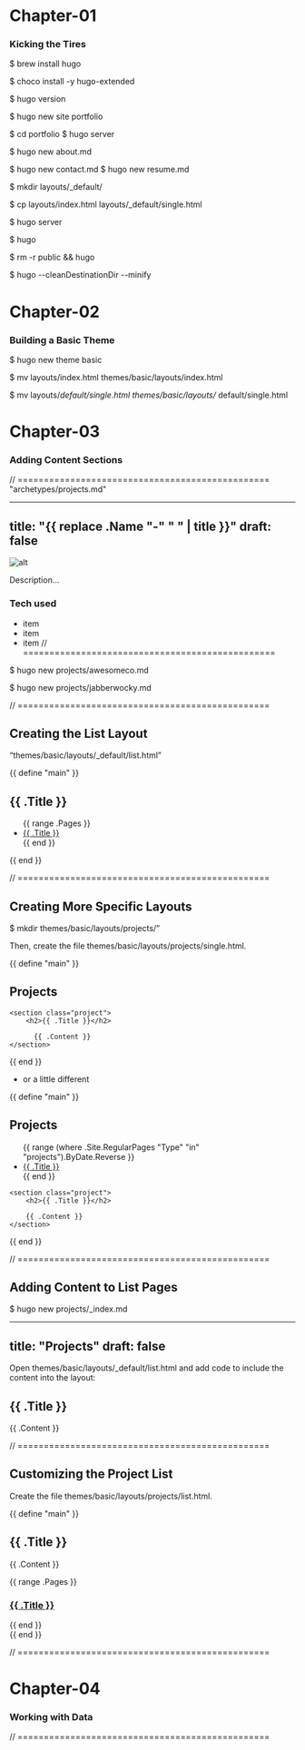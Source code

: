 # Chapter-01

### Kicking the Tires

$ brew install hugo 

$ choco install -y hugo-extended 

$ hugo version

$ hugo new site portfolio 

$ cd portfolio $ hugo server

$ hugo new about.md 

$ hugo new contact.md $ hugo new resume.md

$ mkdir layouts/_default/ 

$ cp layouts/index.html layouts/_default/single.html

$ hugo server

$ hugo 

$ rm -r public && hugo 

$ hugo --cleanDestinationDir --minify

<!--  ==============================  -->

# Chapter-02

### Building a Basic Theme


$ hugo new theme basic

$ mv layouts/index.html themes/basic/layouts/index.html 

$ mv layouts/_default/single.html themes/basic/layouts/_
default/single.html

<!--  ==============================  -->

# Chapter-03

### Adding Content Sections

// ================================================
"archetypes/projects.md"

---
title: "{{ replace .Name "-" " " | title }}"
draft: false
---

![alt](https://via.placeholder.com/640x140)

Description...

### Tech used

* item
* item
* item // ================================================

$ hugo new projects/awesomeco.md 

$ hugo new projects/jabberwocky.md

// ================================================

## Creating the List Layout

“themes/basic/layouts/_default/list.html”

{{ define "main" }}
<h2>{{ .Title }}</h2>
  <ul>
	    {{ range .Pages }}
	      <li><a href="{{ .RelPermalink }}">{{ .Title }}</a></li>
	    {{ end }}
	  </ul>

{{ end }}

// ================================================

## Creating More Specific Layouts

$ mkdir themes/basic/layouts/projects/”

Then, create the file themes/basic/layouts/projects/single.html.

{{ define "main" }}
<div class="project-container">
    <section class="project-list">
        <h2>Projects</h2>
    </section>

    <section class="project">
        <h2>{{ .Title }}</h2>

	      {{ .Content }}
    </section>

</div>
{{ end }}

* or a little different

{{ define "main" }}
<div class="project-container">
    <section class="project-list">
        <h2>Projects</h2>
        <ul>
            {{ range (where .Site.RegularPages "Type" "in" "projects").ByDate.Reverse }}
            <li><a href="{{ .RelPermalink }}">{{ .Title }}</a></li>
            {{ end }}
        </ul>
    </section>

    <section class="project">
        <h2>{{ .Title }}</h2>

        {{ .Content }}
    </section>

</div>
{{ end }}

// ================================================

## Adding Content to List Pages

$ hugo new projects/_index.md

---
title: "Projects"
draft: false
---

Open themes/basic/layouts/_default/list.html and add code to include the content into the layout:

<h2>{{ .Title }}</h2>

{{ .Content }}

// ================================================

## Customizing the Project List

Create the file themes/basic/layouts/projects/list.html.

{{ define "main" }}
    <h2>{{ .Title }}</h2>
    {{ .Content }}
<section class="projects">
    {{ range .Pages }}
    <section class="project">
        <h3><a href="{{ .RelPermalink }}">{{ .Title }}</a></h3>
    </section>
{{ end }}
</section>
{{ end }}

// ================================================

<!--  ==============================  -->
# Chapter-04

### Working with Data

// ================================================
